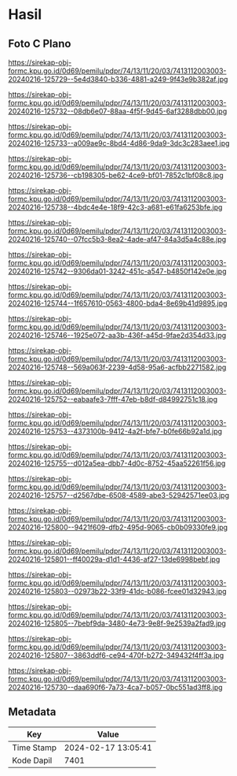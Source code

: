# Hasil

## Foto C Plano

https://sirekap-obj-formc.kpu.go.id/0d69/pemilu/pdpr/74/13/11/20/03/7413112003003-20240216-125729--5e4d3840-b336-4881-a249-9f43e9b382af.jpg

https://sirekap-obj-formc.kpu.go.id/0d69/pemilu/pdpr/74/13/11/20/03/7413112003003-20240216-125732--08db6e07-88aa-4f5f-9d45-6af3288dbb00.jpg

https://sirekap-obj-formc.kpu.go.id/0d69/pemilu/pdpr/74/13/11/20/03/7413112003003-20240216-125733--a009ae9c-8bd4-4d86-9da9-3dc3c283aee1.jpg

https://sirekap-obj-formc.kpu.go.id/0d69/pemilu/pdpr/74/13/11/20/03/7413112003003-20240216-125736--cb198305-be62-4ce9-bf01-7852c1bf08c8.jpg

https://sirekap-obj-formc.kpu.go.id/0d69/pemilu/pdpr/74/13/11/20/03/7413112003003-20240216-125738--4bdc4e4e-18f9-42c3-a681-e61fa6253bfe.jpg

https://sirekap-obj-formc.kpu.go.id/0d69/pemilu/pdpr/74/13/11/20/03/7413112003003-20240216-125740--07fcc5b3-8ea2-4ade-af47-84a3d5a4c88e.jpg

https://sirekap-obj-formc.kpu.go.id/0d69/pemilu/pdpr/74/13/11/20/03/7413112003003-20240216-125742--9306da01-3242-451c-a547-b4850f142e0e.jpg

https://sirekap-obj-formc.kpu.go.id/0d69/pemilu/pdpr/74/13/11/20/03/7413112003003-20240216-125744--1f657610-0563-4800-bda4-8e69b41d9895.jpg

https://sirekap-obj-formc.kpu.go.id/0d69/pemilu/pdpr/74/13/11/20/03/7413112003003-20240216-125746--1925e072-aa3b-436f-a45d-9fae2d354d33.jpg

https://sirekap-obj-formc.kpu.go.id/0d69/pemilu/pdpr/74/13/11/20/03/7413112003003-20240216-125748--569a063f-2239-4d58-95a6-acfbb2271582.jpg

https://sirekap-obj-formc.kpu.go.id/0d69/pemilu/pdpr/74/13/11/20/03/7413112003003-20240216-125752--eabaafe3-7fff-47eb-b8df-d84992751c18.jpg

https://sirekap-obj-formc.kpu.go.id/0d69/pemilu/pdpr/74/13/11/20/03/7413112003003-20240216-125753--4373100b-9412-4a2f-bfe7-b0fe66b92a1d.jpg

https://sirekap-obj-formc.kpu.go.id/0d69/pemilu/pdpr/74/13/11/20/03/7413112003003-20240216-125755--d012a5ea-dbb7-4d0c-8752-45aa52261f56.jpg

https://sirekap-obj-formc.kpu.go.id/0d69/pemilu/pdpr/74/13/11/20/03/7413112003003-20240216-125757--d2567dbe-6508-4589-abe3-52942571ee03.jpg

https://sirekap-obj-formc.kpu.go.id/0d69/pemilu/pdpr/74/13/11/20/03/7413112003003-20240216-125800--9421f609-dfb2-495d-9065-cb0b09330fe9.jpg

https://sirekap-obj-formc.kpu.go.id/0d69/pemilu/pdpr/74/13/11/20/03/7413112003003-20240216-125801--ff40029a-d1d1-4436-af27-13de6998bebf.jpg

https://sirekap-obj-formc.kpu.go.id/0d69/pemilu/pdpr/74/13/11/20/03/7413112003003-20240216-125803--02973b22-33f9-41dc-b086-fcee01d32943.jpg

https://sirekap-obj-formc.kpu.go.id/0d69/pemilu/pdpr/74/13/11/20/03/7413112003003-20240216-125805--7bebf9da-3480-4e73-9e8f-9e2539a2fad9.jpg

https://sirekap-obj-formc.kpu.go.id/0d69/pemilu/pdpr/74/13/11/20/03/7413112003003-20240216-125807--3863ddf6-ce94-470f-b272-349432f4ff3a.jpg

https://sirekap-obj-formc.kpu.go.id/0d69/pemilu/pdpr/74/13/11/20/03/7413112003003-20240216-125730--daa690f6-7a73-4ca7-b057-0bc551ad3ff8.jpg


## Metadata

| Key        | Value               |
| ---------- | ------------------- |
| Time Stamp | 2024-02-17 13:05:41 |
| Kode Dapil | 7401                |



